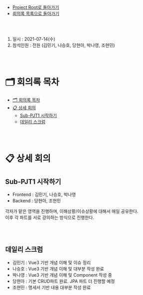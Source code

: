 - [Project Root로 돌아가기](../../README.md)
- [회의록 목록으로 돌아가기](../회의록.md)

<br><br>

1. 일시 : 2021-07-14(수)
2. 참석인원 : 전원 (김민기, 나승호, 당현아, 박나영, 조현민) 

<br><br>

# 🗂 회의록 목차

- [🗂 회의록 목차](#-회의록-목차)
- [📋 상세 회의](#-상세-회의)
  - [Sub-PJT1 시작하기](#sub-pjt1-시작하기)
  - [데일리 스크럼](#데일리-스크럼)

<br><br>

# 📋 상세 회의

## Sub-PJT1 시작하기

- Frontend : 김민기, 나승호, 박나영
- Backend : 당현아, 조현민

각자가 맡은 영역을 진행하며, 이해상황/이슈상황에 대해서 매일 공유한다.<br>
이후 각 파트를 서로 강의하는 방식으로 진행한다.

<br><br>

## 데일리 스크럼

- 김민기 : Vue3 기반 개념 이해 및 이슈 정리
- 나승호 : Vue3 기반 개념 이해 및 대부분 작성 완료
- 박나영 : Vue3 기반 개념 이해 및 Component 작성 중
- 당현아 : 기본 CRUD파트 완료. JPA 파트 더 진행할 예정
- 조현민 : 명세서 기반 내용 대부분 작성 완료